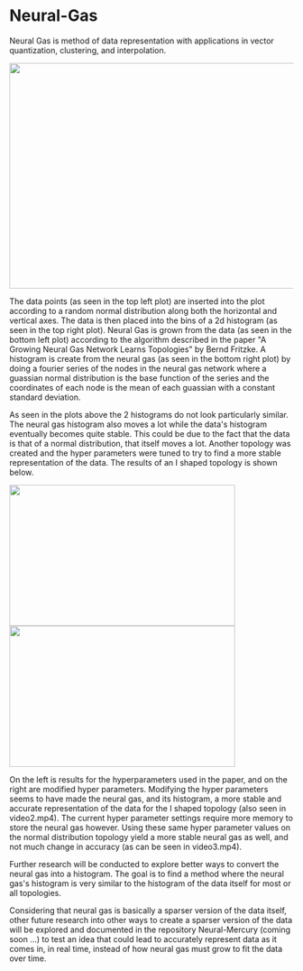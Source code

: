 # Neural-Gas
Neural Gas is method of data representation with applications in vector quantization, clustering, and interpolation.

<img src="https://github.com/PopeyedLocket/Neural-Gas/blob/master/Videos_and_Images/video1.gif" width="600" height="400">

The data points (as seen in the top left plot) are inserted into the plot according to a random normal distribution along both the horizontal and vertical axes. The data is then placed into the bins of a 2d histogram (as seen in the top right plot). Neural Gas is grown from the data (as seen in the bottom left plot) according to the algorithm described in the paper "A Growing Neural Gas Network Learns Topologies" by Bernd Fritzke. A histogram is create from the neural gas (as seen in the bottom right plot) by doing a fourier series of the nodes in the neural gas network where a guassian normal distribution is the base function of the series and the coordinates of each node is the mean of each guassian with a constant standard deviation. 

As seen in the plots above the 2 histograms do not look particularly similar. The neural gas histogram also moves a lot while the data's histogram eventually becomes quite stable. This could be due to the fact that the data is that of a normal distribution, that itself moves a lot. Another topology was created and the hyper parameters were tuned to try to find a more stable representation of the data. The results of an I shaped topology is shown below.


<img src="https://github.com/PopeyedLocket/Neural-Gas/blob/master/Videos_and_Images/I_topology_0.png" width="400" height="250"> <img src="https://github.com/PopeyedLocket/Neural-Gas/blob/master/Videos_and_Images/I_topology_1.png" width="400" height="250">


On the left is results for the hyperparameters used in the paper, and on the right are modified hyper parameters. Modifying the hyper parameters seems to have made the neural gas, and its histogram, a more stable and accurate representation of the data for the I shaped topology (also seen in video2.mp4). The current hyper parameter settings require more memory to store the neural gas however. Using these same hyper parameter values on the normal distribution topology yield a more stable neural gas as well, and not much change in accuracy (as can be seen in video3.mp4).

Further research will be conducted to explore better ways to convert the neural gas into a histogram. The goal is to find a method where the neural gas's histogram is very similar to the histogram of the data itself for most or all topologies.

Considering that neural gas is basically a sparser version of the data itself, other future research into other ways to create a sparser version of the data will be explored and documented in the repository Neural-Mercury (coming soon ...) to test an idea that could lead to accurately represent data as it comes in, in real time, instead of how neural gas must grow to fit the data over time.
